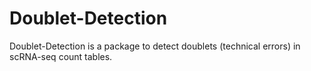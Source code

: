 # Doublet-Detection

Doublet-Detection is a package to detect doublets (technical errors) in scRNA-seq count tables. 
